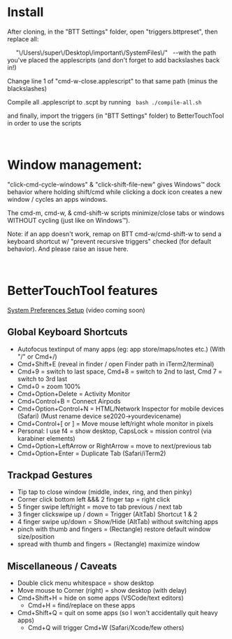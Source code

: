 # Install

After cloning, in the "BTT Settings" folder, open "triggers.bttpreset", then replace all:

&nbsp; &nbsp; &nbsp;"\\/Users\\/super\\/Desktop\\/important\\/SystemFiles\\/" &nbsp; --with the path you've placed the applescripts (and don't forget to add backslashes back in!)

Change line 1 of "cmd-w-close.applescript" to that same path (minus the blackslashes)

Compile all .applescript to .scpt by running &nbsp; `bash ./compile-all.sh`

and finally, import the triggers (in "BTT Settings" folder) to BetterTouchTool in order to use the scripts

&nbsp;

# Window management:

"click-cmd-cycle-windows" & "click-shift-file-new" gives Windows™️ dock behavior where holding shift/cmd while clicking a dock icon creates a new window / cycles an apps windows.

The cmd-m, cmd-w, & cmd-shift-w scripts minimize/close tabs or windows WITHOUT cycling (just like on Windows™️).

Note: if an app doesn't work, remap on BTT cmd-w/cmd-shift-w to send a keyboard shortcut w/ "prevent recursive triggers" checked (for default behavior). And please raise an issue here.

&nbsp;

# BetterTouchTool features

[System Preferences Setup](https://www.youtube.com/channel/UCBcY4PTKNWXDXTt6RsHGRjQ/videos) (video coming soon)

## Global Keyboard Shortcuts

-   Autofocus textinput of many apps (eg: app store/maps/notes etc.) (With "/" or Cmd+/)
-   Cmd+Shift+E (reveal in finder / open Finder path in iTerm2/terminal)
-   Cmd+9 = switch to last space, Cmd+8 = switch to 2nd to last, Cmd 7 = switch to 3rd last
-   Cmd+0 = zoom 100%
-   Cmd+Option+Delete = Activity Monitor
-   Cmd+Control+B = Connect Airpods
-   Cmd+Option+Control+N = HTML/Network Inspector for mobile devices (Safari) (Must rename device se2020->yourdevicename)
-   Cmd+Control+[ or ] = Move mouse left/right whole monitor in pixels
-   Personal: I use f4 = show desktop, CapsLock = mission control (via karabiner elements)
-   Cmd+Option+LeftArrow or RightArrow = move to next/previous tab
-   Cmd+Option+Enter = Duplicate Tab (Safari/iTerm2)

## Trackpad Gestures

-   Tip tap to close window (middle, index, ring, and then pinky)
-   Corner click bottom left &&& 2 finger tap = right click
-   5 finger swipe left/right = move to tab previous / next tab
-   3 finger clickswipe up / down = Trigger (AltTab) Shortcut 1 & 2
-   4 finger swipe up/down = Show/Hide (AltTab) without switching apps
-   pinch with thumb and fingers = (Rectangle) restore default window size/position
-   spread with thumb and fingers = (Rectangle) maximize window

## Miscellaneous / Caveats

-   Double click menu whitespace = show desktop
-   Move mouse to Corner (right) = show desktop (with delay)
-   Cmd+Shift+H = hide on some apps (VSCode/text editors)
    -   Cmd+H = find/replace on these apps
-   Cmd+Shift+Q = quit on some apps (so I won't accidentally quit heavy apps)
    -   Cmd+Q will trigger Cmd+W (Safari/Xcode/few others)
